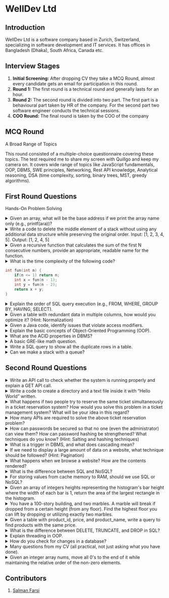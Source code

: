 # WellDev Ltd

## Introduction

WellDev Ltd is a software company based in Zurich, Switzerland, specializing in software development and IT services. It has offices in Bangladesh (Dhaka), South Africa, Canada etc.

## Interview Stages

1. **Initial Screening:** After dropping CV they take a MCQ Round, almost every candidate gets an email for participation in this round.
2. **Round 1:** The first round is a technical round and generally lasts for an hour.
3. **Round 2:** The second round is divided into two part. The first part is a behavioural part taken by HR of the company. For the second part two software engineer conducts the technical sessions.
4. **COO Round:** The final round is taken by the COO of the company


## MCQ Round
A Broad Range of Topics  

This round consisted of a multiple-choice questionnaire covering these topics. The test required me to share my screen with Quillgo and keep my camera on. It covers wide range of topics like JavaScript fundamentals, OOP, DBMS, SWE principles, Networking, Rest API knowledge, Analytical reasoning, DSA (time complexity, sorting, binary trees, MST, greedy algorithms).

## First Round Questions
Hands-On Problem Solving

<details>
<summary>
Given an array, what will be the base address if we print the array name only (e.g., printf(ara))?
</summary>
<hr>
</details>

<details>
<summary>
Write a code to delete the middle element of a stack without using any additional data structure while preserving the original order. Input: [1, 2, 3, 4, 5]. Output: [1, 2, 4, 5]
</summary>
<hr>
</details>

<details>
<summary>
Given a recursive function that calculates the sum of the first N consecutive numbers, provide an appropriate, readable name for the function.
</summary>
<hr>
</details>

<details>
<summary>
What is the time complexity of the following code?

```C
int fun(int n) {
    if(n <= 1) return n;
    int x = fun(n - 1);
    int y = fun(n - 2);
    return x + y;
}
```
</summary>
<hr>

</details>

<details>
<summary>
Explain the order of SQL query execution (e.g., FROM, WHERE, GROUP BY, HAVING, SELECT).
</summary>
<hr>  
</details>

<details>
<summary>
Given a table with redundant data in multiple columns, how would you optimize it? (Hint: Normalization)
</summary>
<hr>
</details>

<details>
<summary>
Given a Java code, identify issues that violate access modifiers.
</summary>
<hr>
</details>

<details>
<summary>
Explain the basic concepts of Object-Oriented Programming (OOP).
</summary>
<hr>
</details>

<details>
<summary>
What are the ACID properties in DBMS?
</summary>
<hr>
</details>

<details>
<summary>
A basic GRE-like math question.
</summary>
<hr>
</details>

<details>
<summary>
Write a SQL query to show all the duplicate rows in a table.
</summary>
<hr>
</details>

<details>
<summary>
Can we make a stack with a queue?
</summary>
<hr>
</details>

## Second Round Questions

<details>
<summary>
Write an API call to check whether the system is running properly and explain a GET API call.
</summary>
<hr>  
</details>

<details>
<summary>
Write a code to create a directory and a text file inside it with “Hello World” written.
</summary>
<hr>
</details>

<details>
<summary>
What happens if two people try to reserve the same ticket simultaneously in a ticket reservation system? How would you solve this problem in a ticket management system? What will be your idea in this regard?
</summary>
<hr>
</details>

<details>
<summary>
How many APIs are required to solve the above ticket reservation problem?
</summary>
<hr>
</details>

<details>
<summary>
How can passwords be secured so that no one (even the administrator) can view them? How can password hashing be strengthened? What techniques do you know? (Hint: Salting and hashing techniques)
</summary>
<hr>
</details>

<details>
<summary>
What is a trigger in DBMS, and what does cascading mean?
</summary>
<hr>
</details>

<details>
<summary>
If we need to display a large amount of data on a website, what technique should be followed? (Hint: Pagination)
</summary>
<hr>
</details>

<details>
<summary>
What happens when we browse a website? How are the contents rendered?
</summary>
<hr>
</details>

<details>
<summary>
What is the difference between SQL and NoSQL?
</summary>
<hr>
</details>

<details>
<summary>
For storing values from cache memory to RAM, should we use SQL or NoSQL?
</summary>
<hr>
</details>

<details>
<summary>
Given an array of integers heights representing the histogram's bar height where the width of each bar is 1, return the area of the largest rectangle in the histogram.
</summary>
<hr>

[**💻 Submit Code**](https://leetcode.com/problems/largest-rectangle-in-histogram/description/)

::: code-group

```C++ [Stack]
// src: https://www.geeksforgeeks.org/largest-rectangular-area-in-a-histogram-using-stack/
int largestRectangleArea(vector<int>& hist) {
    int n = hist.size();
    stack<int> s;

    int max_area = 0; 
    int tp; 
    int area_with_top; 
    int i = 0;
    while (i < n) {
        if (s.empty() || hist[s.top()] <= hist[i]){
            s.push(i++);
        } else {
            tp = s.top(); 
            s.pop();

            area_with_top = hist[tp] * (s.empty() ? i : i - s.top() - 1);
            max_area = max(max_area,area_with_top);
        }
    }

    while (s.empty() == false) {
        tp = s.top();
        s.pop();

        area_with_top = hist[tp] * (s.empty() ? i : i - s.top() - 1);
        max_area = max(max_area,area_with_top);
    }

    return max_area;
}
```
```C++ [Segment Tree]
#include <bits/stdc++.h>
using namespace std;
#define ll long long
#define pii pair<ll,ll>
#define F first
#define S second
const int MAX = 1e9+5;
const int N = 200005;
pii segtree[4*N];
int ara[N],n;
 
void build(int node,int l,int r ){
    if( l == r ){
        segtree[node] = {ara[l],l};
        return;
    }
    int mid = (l+r)/2;
    build(node*2,l,mid);
    build(node*2+1,mid+1,r);
    segtree[node] = min( segtree[node*2],segtree[node*2+1] );
}
 
pii query(int node,int L,int R,int l,int r){
    if( l>R or r<L ) return {MAX,-1};
    if( l>=L and r<=R ) return segtree[node];
    int mid = (l+r)/2;
    return min( query(node*2,L,R,l,mid), query(node*2+1,L,R,mid+1,r) );
}
 
ll getRect(int l,int r){
    if( l>r ) return 0;
    auto pp = query(1,l,r,0,n-1);
    ll res = (r-l+1)*pp.F;
    return max({ res, getRect(l,pp.S-1),getRect(pp.S+1,r) });
}
int main(){
    cin>>n;
    for(int i=0;i<n;i++) cin>>ara[i];
    build(1,0,n-1);
 
    cout<<getRect(0,n-1);
}
```
:::
</details>

<details>
<summary>
You have a 100-story building, and two marbles. A marble will break if dropped from a certain height (from any floor). Find the highest floor you can lift by dropping or utilizing exactly two marbles.
</summary>
<hr>
</details>

<details>
<summary>
Given a table with product_id, price, and product_name, write a query to find products with the same price.
</summary>
<hr>
</details>

<details>
<summary>
What is the difference between DELETE, TRUNCATE, and DROP in SQL?
</summary>
<hr>
</details>

<details>
<summary>
Explain threading in OOP.
</summary>
<hr>
</details>

<details>
<summary>
How do you check for changes in a database?
</summary>
<hr>
</details>

<details>
<summary>
Many questions from my CV (all practical, not just asking what you have done).
</summary>
<hr>
</details>

<details>
<summary>
Given an integer array nums, move all 0's to the end of it while maintaining the relative order of the non-zero elements.
</summary>
<hr>

[**💻 Submit Code**](https://leetcode.com/problems/move-zeroes/description/)
```C++
void moveZeroes(vector<int>& nums) {
    int i = 0;
    for(int j=0;j<nums.size();j++){
        swap(nums[i], nums[j]);
        if( nums[i] != 0 ) i++;
    }
}
```
</details>


## Contributors
1. [Salman Farsi](https://www.linkedin.com/in/salmanfarsi0/)